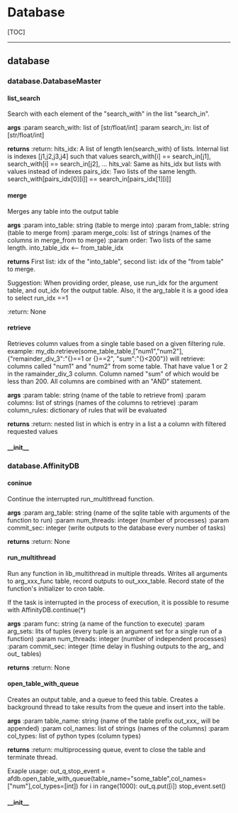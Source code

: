 # Database



[TOC]



***
## database
### database.DatabaseMaster
#### list\_search
Search with each element of the "search_with" in the list "search_in".


**args**
:param search_with: list of [str/float/int]
:param search_in: list of [str/float/int]

**returns**
:return:
hits_idx:
A list of length len(search_with) of lists. Internal list is indexes [j1,j2,j3,j4] such that values
search_with[i] == search_in[j1], search_with[i] == search_in[j2], ...
hits_val:
Same as hits_idx but lists with values instead of indexes
pairs_idx:
Two lists of the same length. search_with[pairs_idx[0][i]] == search_in[pairs_idx[1][i]]

#### merge
Merges any table into the output table

**args**
:param into_table: string (table to merge into)
:param from_table: string (table to merge from)
:param merge_cols: list of strings (names of the columns in merge_from to merge)
:param order: Two lists of the same length. into_table_idx <-- from_table_idx

**returns**
First list: idx of the "into_table",  second list: idx of the "from table" to merge.

Suggestion:
When providing order, please, use run_idx for the argument table, and out_idx for the output table.
Also, it the arg_table it is a good idea to select run_idx ==1

:return: None

#### retrieve
Retrieves column values from a single table based on a given filtering rule.
example:
my_db.retrieve(some_table_table,["num1","num2"],{"remainder_div_3":"{}==1 or {}==2", "sum":"{}<200"})
will retrieve:
columns called "num1" and "num2" from some table. That have value 1 or 2 in the ramainder_div_3 column. Column
named "sum" of which would be less than 200. All columns are combined with an "AND" statement.

**args**
:param table: string (name of the table to retrieve from)
:param columns: list of strings (names of the columns to retrieve)
:param column_rules: dictionary of rules that will be evaluated

**returns**
:return: nested list in which is entry in a list a a column with filtered requested values

#### \_\_init\_\_

### database.AffinityDB
#### coninue
Continue the interrupted run_multithread function.

**args**
:param arg_table: string (name of the sqlite table with arguments of the function to run)
:param num_threads: integer (number of processes)
:param commit_sec: integer (write outputs to the database every number of tasks)

**returns**
:return: None

#### run\_multithread
Run any function in lib_multithread in multiple threads.
Writes all arguments to arg_xxx_func table, record outputs to out_xxx_table. Record state of the function's
initializer to cron table.

If the task is interrupted in the process of execution, it is possible to resume with AffinityDB.continue(*)


**args**
:param func: string (a name of the function to execute)
:param arg_sets: lits of tuples (every tuple is an argument set for a single run of a function)
:param num_threads: integer (number of independent processes)
:param commit_sec: integer (time delay in flushing outputs to the arg_ and out_ tables)

**returns**
:return: None

#### open\_table\_with\_queue
Creates an output table, and a queue to feed this table. Creates a background thread to take results
from the queue and insert into the table.


**args**
:param table_name: string (name of the table prefix out_xxx_ will be appended)
:param col_names: list of strings (names of the columns)
:param col_types: list of python types (column types)

**returns**
:return: multiprocessing queue, event to close the table and terminate thread.

Exaple usage:
out_q,stop_event = afdb.open_table_with_queue(table_name="some_table",col_names=["num"],col_types=[int])
for i in range(1000):
    out_q.put([i])
stop_event.set()

#### \_\_init\_\_


